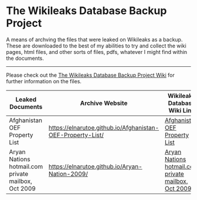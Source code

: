 # The Wikileaks Database Backup Project
A means of archving the files that were leaked on Wikileaks as a backup. These are downloaded to the best of my abilities to try and collect the wiki pages, html files, and other sorts of files, pdfs, whatever I might find within the documents.

***

Please check out the [The Wikileaks Database Backup Project Wiki](https://github.com/elnarutoe/wikileaks-database/wiki) for further information on the files.

| Leaked Documents | Archive Website | Wikileaks Database Wiki Link |
| --- | --- | --- |
| Afghanistan OEF Property List | https://elnarutoe.github.io/Afghanistan-OEF-Property-List/ | [Afghanistan OEF Property List](https://github.com/elnarutoe/wikileaks-database/wiki/Afghanistan-OEF-Property-List) |
| Aryan Nations hotmail.com private mailbox, Oct 2009 | https://elnarutoe.github.io/Aryan-Nation-2009/ | [Aryan Nations hotmail.com private mailbox, Oct 2009 ](https://github.com/elnarutoe/wikileaks-database/tree/master/Wikileaks%20Database%202020/aryan-nation-2009) |
